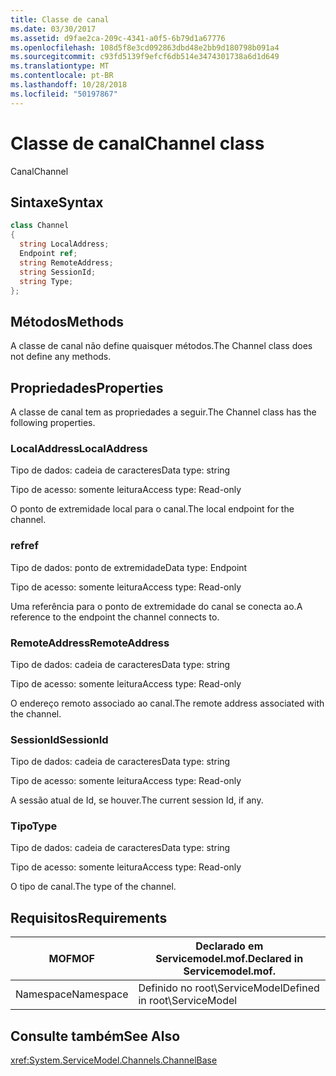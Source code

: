 ```yaml
---
title: Classe de canal
ms.date: 03/30/2017
ms.assetid: d9fae2ca-209c-4341-a0f5-6b79d1a67776
ms.openlocfilehash: 108d5f8e3cd092863dbd48e2bb9d180798b091a4
ms.sourcegitcommit: c93fd5139f9efcf6db514e3474301738a6d1d649
ms.translationtype: MT
ms.contentlocale: pt-BR
ms.lasthandoff: 10/28/2018
ms.locfileid: "50197867"
---
```

# <a name="channel-class"></a><span data-ttu-id="c1a5e-102">Classe de canal</span><span class="sxs-lookup"><span data-stu-id="c1a5e-102">Channel class</span></span>
<span data-ttu-id="c1a5e-103">Canal</span><span class="sxs-lookup"><span data-stu-id="c1a5e-103">Channel</span></span>  
  
## <a name="syntax"></a><span data-ttu-id="c1a5e-104">Sintaxe</span><span class="sxs-lookup"><span data-stu-id="c1a5e-104">Syntax</span></span>  
  
```csharp
class Channel  
{  
  string LocalAddress;  
  Endpoint ref;  
  string RemoteAddress;  
  string SessionId;  
  string Type;  
};  
```  
  
## <a name="methods"></a><span data-ttu-id="c1a5e-105">Métodos</span><span class="sxs-lookup"><span data-stu-id="c1a5e-105">Methods</span></span>  
 <span data-ttu-id="c1a5e-106">A classe de canal não define quaisquer métodos.</span><span class="sxs-lookup"><span data-stu-id="c1a5e-106">The Channel class does not define any methods.</span></span>  
  
## <a name="properties"></a><span data-ttu-id="c1a5e-107">Propriedades</span><span class="sxs-lookup"><span data-stu-id="c1a5e-107">Properties</span></span>  
 <span data-ttu-id="c1a5e-108">A classe de canal tem as propriedades a seguir.</span><span class="sxs-lookup"><span data-stu-id="c1a5e-108">The Channel class has the following properties.</span></span>  
  
### <a name="localaddress"></a><span data-ttu-id="c1a5e-109">LocalAddress</span><span class="sxs-lookup"><span data-stu-id="c1a5e-109">LocalAddress</span></span>  
 <span data-ttu-id="c1a5e-110">Tipo de dados: cadeia de caracteres</span><span class="sxs-lookup"><span data-stu-id="c1a5e-110">Data type: string</span></span>  
  
 <span data-ttu-id="c1a5e-111">Tipo de acesso: somente leitura</span><span class="sxs-lookup"><span data-stu-id="c1a5e-111">Access type: Read-only</span></span>  
  
 <span data-ttu-id="c1a5e-112">O ponto de extremidade local para o canal.</span><span class="sxs-lookup"><span data-stu-id="c1a5e-112">The local endpoint for the channel.</span></span>  
  
### <a name="ref"></a><span data-ttu-id="c1a5e-113">ref</span><span class="sxs-lookup"><span data-stu-id="c1a5e-113">ref</span></span>  
 <span data-ttu-id="c1a5e-114">Tipo de dados: ponto de extremidade</span><span class="sxs-lookup"><span data-stu-id="c1a5e-114">Data type: Endpoint</span></span>  
  
 <span data-ttu-id="c1a5e-115">Tipo de acesso: somente leitura</span><span class="sxs-lookup"><span data-stu-id="c1a5e-115">Access type: Read-only</span></span>  
  
 <span data-ttu-id="c1a5e-116">Uma referência para o ponto de extremidade do canal se conecta ao.</span><span class="sxs-lookup"><span data-stu-id="c1a5e-116">A reference to the endpoint the channel connects to.</span></span>  
  
### <a name="remoteaddress"></a><span data-ttu-id="c1a5e-117">RemoteAddress</span><span class="sxs-lookup"><span data-stu-id="c1a5e-117">RemoteAddress</span></span>  
 <span data-ttu-id="c1a5e-118">Tipo de dados: cadeia de caracteres</span><span class="sxs-lookup"><span data-stu-id="c1a5e-118">Data type: string</span></span>  
  
 <span data-ttu-id="c1a5e-119">Tipo de acesso: somente leitura</span><span class="sxs-lookup"><span data-stu-id="c1a5e-119">Access type: Read-only</span></span>  
  
 <span data-ttu-id="c1a5e-120">O endereço remoto associado ao canal.</span><span class="sxs-lookup"><span data-stu-id="c1a5e-120">The remote address associated with the channel.</span></span>  
  
### <a name="sessionid"></a><span data-ttu-id="c1a5e-121">SessionId</span><span class="sxs-lookup"><span data-stu-id="c1a5e-121">SessionId</span></span>  
 <span data-ttu-id="c1a5e-122">Tipo de dados: cadeia de caracteres</span><span class="sxs-lookup"><span data-stu-id="c1a5e-122">Data type: string</span></span>  
  
 <span data-ttu-id="c1a5e-123">Tipo de acesso: somente leitura</span><span class="sxs-lookup"><span data-stu-id="c1a5e-123">Access type: Read-only</span></span>  
  
 <span data-ttu-id="c1a5e-124">A sessão atual de Id, se houver.</span><span class="sxs-lookup"><span data-stu-id="c1a5e-124">The current session Id, if any.</span></span>  
  
### <a name="type"></a><span data-ttu-id="c1a5e-125">Tipo</span><span class="sxs-lookup"><span data-stu-id="c1a5e-125">Type</span></span>  
 <span data-ttu-id="c1a5e-126">Tipo de dados: cadeia de caracteres</span><span class="sxs-lookup"><span data-stu-id="c1a5e-126">Data type: string</span></span>  
  
 <span data-ttu-id="c1a5e-127">Tipo de acesso: somente leitura</span><span class="sxs-lookup"><span data-stu-id="c1a5e-127">Access type: Read-only</span></span>  
  
 <span data-ttu-id="c1a5e-128">O tipo de canal.</span><span class="sxs-lookup"><span data-stu-id="c1a5e-128">The type of the channel.</span></span>  
  
## <a name="requirements"></a><span data-ttu-id="c1a5e-129">Requisitos</span><span class="sxs-lookup"><span data-stu-id="c1a5e-129">Requirements</span></span>  
  
|<span data-ttu-id="c1a5e-130">MOF</span><span class="sxs-lookup"><span data-stu-id="c1a5e-130">MOF</span></span>|<span data-ttu-id="c1a5e-131">Declarado em Servicemodel.mof.</span><span class="sxs-lookup"><span data-stu-id="c1a5e-131">Declared in Servicemodel.mof.</span></span>|  
|---------|-----------------------------------|  
|<span data-ttu-id="c1a5e-132">Namespace</span><span class="sxs-lookup"><span data-stu-id="c1a5e-132">Namespace</span></span>|<span data-ttu-id="c1a5e-133">Definido no root\ServiceModel</span><span class="sxs-lookup"><span data-stu-id="c1a5e-133">Defined in root\ServiceModel</span></span>|  
  
## <a name="see-also"></a><span data-ttu-id="c1a5e-134">Consulte também</span><span class="sxs-lookup"><span data-stu-id="c1a5e-134">See Also</span></span>  
 <xref:System.ServiceModel.Channels.ChannelBase>
